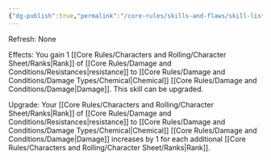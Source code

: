 ```yaml
---
{"dg-publish":true,"permalink":"/core-rules/skills-and-flaws/skill-list/vitality/rank-1/chemical-resistance/"}
---
```


Refresh: None

Effects:
You gain 1 [[Core Rules/Characters and Rolling/Character Sheet/Ranks\|Rank]] of [[Core Rules/Damage and Conditions/Resistances\|resistance]] to [[Core Rules/Damage and Conditions/Damage Types/Chemical\|Chemical]] [[Core Rules/Damage and Conditions/Damage\|Damage]].
This skill can be upgraded.

Upgrade:
Your [[Core Rules/Characters and Rolling/Character Sheet/Ranks\|Rank]] of [[Core Rules/Damage and Conditions/Resistances\|resistance]] to [[Core Rules/Damage and Conditions/Damage Types/Chemical\|Chemical]] [[Core Rules/Damage and Conditions/Damage\|Damage]] increases by 1 for each additional [[Core Rules/Characters and Rolling/Character Sheet/Ranks\|Rank]].